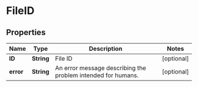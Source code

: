 # FileID

## Properties
Name | Type | Description | Notes
------------ | ------------- | ------------- | -------------
**ID** | **String** | File ID |  [optional]
**error** | **String** | An error message describing the problem intended for humans. |  [optional]
